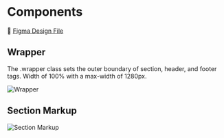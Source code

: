 # Components

🎨 [Figma Design File
](https://www.figma.com/file/zCy3Ik1XMjN6O6q3c14P9M/Design-System-Dev-Documentation?type=design&node-id=0%3A1&mode=design&t=by5fz4OpH95oT6Kw-1)

## Wrapper

The .wrapper class sets the outer boundary of section, header, and footer tags.
Width of 100% with a max-width of 1280px.

![Wrapper](https://github.com/scidsg/design-system/assets/28545431/19883b45-40c6-466a-a350-26052ce45059)

## Section Markup

![Section Markup](https://github.com/scidsg/design-system/assets/28545431/e6e8a675-dac4-4c68-a261-838e491fbb4a)

